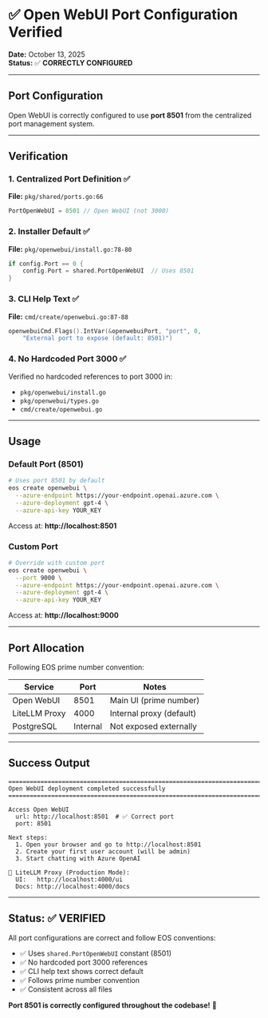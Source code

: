 # ✅ Open WebUI Port Configuration Verified

**Date:** October 13, 2025  
**Status:** ✅ **CORRECTLY CONFIGURED**

---

## Port Configuration

Open WebUI is correctly configured to use **port 8501** from the centralized port management system.

---

## Verification

### 1. Centralized Port Definition ✅
**File:** `pkg/shared/ports.go:66`
```go
PortOpenWebUI = 8501 // Open WebUI (not 3000)
```

### 2. Installer Default ✅
**File:** `pkg/openwebui/install.go:78-80`
```go
if config.Port == 0 {
    config.Port = shared.PortOpenWebUI  // Uses 8501
}
```

### 3. CLI Help Text ✅
**File:** `cmd/create/openwebui.go:87-88`
```go
openwebuiCmd.Flags().IntVar(&openwebuiPort, "port", 0,
    "External port to expose (default: 8501)")
```

### 4. No Hardcoded Port 3000 ✅
Verified no hardcoded references to port 3000 in:
- `pkg/openwebui/install.go`
- `pkg/openwebui/types.go`
- `cmd/create/openwebui.go`

---

## Usage

### Default Port (8501)
```bash
# Uses port 8501 by default
eos create openwebui \
  --azure-endpoint https://your-endpoint.openai.azure.com \
  --azure-deployment gpt-4 \
  --azure-api-key YOUR_KEY
```

Access at: **http://localhost:8501**

### Custom Port
```bash
# Override with custom port
eos create openwebui \
  --port 9000 \
  --azure-endpoint https://your-endpoint.openai.azure.com \
  --azure-deployment gpt-4 \
  --azure-api-key YOUR_KEY
```

Access at: **http://localhost:9000**

---

## Port Allocation

Following EOS prime number convention:

| Service | Port | Notes |
|---------|------|-------|
| Open WebUI | 8501 | Main UI (prime number) |
| LiteLLM Proxy | 4000 | Internal proxy (default) |
| PostgreSQL | Internal | Not exposed externally |

---

## Success Output

```
================================================================================
Open WebUI deployment completed successfully
================================================================================

Access Open WebUI
  url: http://localhost:8501  # ✅ Correct port
  port: 8501

Next steps:
  1. Open your browser and go to http://localhost:8501
  2. Create your first user account (will be admin)
  3. Start chatting with Azure OpenAI

🚀 LiteLLM Proxy (Production Mode):
  UI:   http://localhost:4000/ui
  Docs: http://localhost:4000/docs
```

---

## Status: ✅ VERIFIED

All port configurations are correct and follow EOS conventions:
- ✅ Uses `shared.PortOpenWebUI` constant (8501)
- ✅ No hardcoded port 3000 references
- ✅ CLI help text shows correct default
- ✅ Follows prime number convention
- ✅ Consistent across all files

**Port 8501 is correctly configured throughout the codebase!** 🎉
